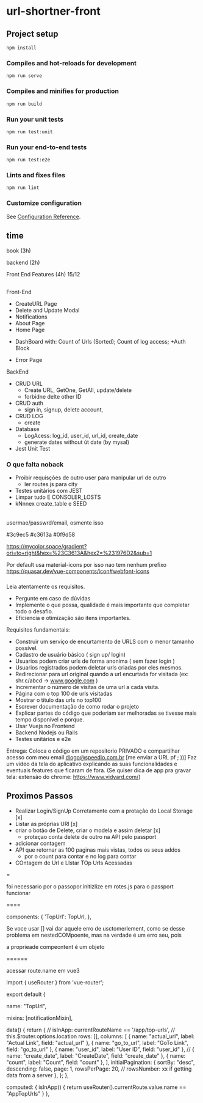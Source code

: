 # url-shortner-front

## Project setup
```
npm install
```

### Compiles and hot-reloads for development
```
npm run serve
```

### Compiles and minifies for production
```
npm run build
```

### Run your unit tests
```
npm run test:unit
```

### Run your end-to-end tests
```
npm run test:e2e
```

### Lints and fixes files
```
npm run lint
```

### Customize configuration
See [Configuration Reference](https://cli.vuejs.org/config/).


##  time
book (3h)

backend (2h)

Front End Features
(4h) 15/12

##

Front-End
+ CreateURL Page
+ Delete and Update Modal
+ Notifications
+ About Page
+ Home Page
 - DashBoard with: Count of Urls (Sorted); Count of log access;
+Auth Block
+ Error Page

BackEnd
+ CRUD URL
  - Create URL, GetOne, GetAll, update/delete
  - forbidne delte other ID
+ CRUD auth
  - sign in, signup, delete account,
+ CRUD LOG
  - create
+ Database
  - LogAcess: log_id, user_id, url_id, create_date
  - generate dates without út date (by mysal)
+ Jest Unit Test

### O que falta noback

+ Proibir requisções de outro user para  manipular url de outro
  - ler routes.js para city
+ Testes unitários com JEST
+ Limpar tudo E CONSOLER_LOSTS
+ kNnnex create_table e SEED

######

usermae/passwrd/email, osmente isso


#3c9ec5
#c3613a
#0f9d58

https://mycolor.space/gradient?ori=to+right&hex=%23C3613A&hex2=%231976D2&sub=1


Por default usa material-icons por isso nao tem nenhum prefixo
https://quasar.dev/vue-components/icon#webfont-icons


###

Leia atentamente os requisitos.

- Pergunte em caso de dúvidas
- Implemente o que possa, qualidade é mais importante que completar todo o desafio.
- Eficiencia e otimização são itens importantes.

Requisitos fundamentais:

 - Construir um serviço de encurtamento de URLS com o menor tamanho possível.
 - Cadastro de usuário básico ( sign up/ login)
 - Usuarios podem criar urls de forma anonima ( sem fazer login )
 - Usuarios registrados podem deletar urls criadas por eles mesmos.
 - Redirecionar para url original quando a url encurtada for visitada (ex: shr.c/abcd -> www.google.com )
 - Incrementar o número de visitas de uma url a cada visita.
 - Página com o top 100 de urls visitadas
 - Mostrar o titulo das urls no top100
 - Escrever documentação de como rodar o projeto
 - Explicar partes do código que poderiam ser melhoradas se tivesse mais tempo disponível e porque.
 - Usar Vuejs no Frontend
 - Backend Nodejs ou Rails
 - Testes unitários e e2e

Entrega:
Coloca o código em um repositorio PRIVADO e compartilhar acesso com meu email diogo@speedio.com.br [me enviar a URL pf ; ))]
Faz um video da tela do aplicativo explicando as suas funcionalidades e eventuais features que ficaram de fora. (Se quiser dica de app pra gravar tela: extensão do chrome: https://www.vidyard.com/)


## Proximos Passos

+ Realizar Login/SignUp Corretamente com a protaçâo do Local Storage [x]
+ Listar as próprias URl [x]
+ criar o botão de Delete, criar o modela e assim deletar [x]
  - proteçao conta delete de outro na API pelo passport
+ adicionar contagem
+ API que retornar as 100 paginas mais vistas, todos os seus addos
  - por o count para contar e no log para contar
+ COntagem de Url e LIstar TOp Urls Acessadas

=

foi necessario por o passopor.initizlize em rotes.js para o passport funcionar

====

components: {
    'TopUrl': TopUrl,
  },

Se voce usar [] vai dar aquele erro de usctomerlement, como se desse problema em nestedCOMpoente, mas na verdade é um erro seu, pois

a proprieade compeontent é um objeto

======

acessar route.name em vue3

import { useRouter } from 'vue-router';

export default {

  name: "TopUrl",

  mixins: [notificationMixin],

  data() {
    return {
      // isInApp: currentRouteName == '/app/top-urls', // this.$router.options.location
      rows: [],
      columns: [
        { name: "actual_url", label: "Actual Link", field: "actual_url" },
        { name: "go_to_url", label: "GoTo Link", field: "go_to_url" },
        { name: "user_id", label: "User ID", field: "user_id" },
        // { name: "create_date", label: "CreateDate", field: "create_date" },
        { name: "count", label: "Count", field: "count" },
      ],
      initialPagination: {
        sortBy: "desc",
        descending: false,
        page: 1,
        rowsPerPage: 20,
        // rowsNumber: xx if getting data from a server
      },
    };
  },

  computed: {
    isInApp() {
        return useRouter().currentRoute.value.name == "AppTopUrls"
    }
  },
